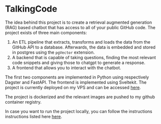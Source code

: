 # TalkingCode

The idea behind this project is to create a retrieval augmented generation (RAG) based chatbot that has access to all of your public GitHub code. The project exists of three main components:

1. An ETL pipeline that extracts, transforms and loads the data from the GitHub API to a database. Afterwards, the data is embedded and stored in postgres using the `pgVector` extension.
2. A backend that is capable of taking questions, finding the most relevant code snippets and giving those to chatgpt to generate a response.
3. A frontend that allows you to interact with the chatbot.

The first two components are implemented in Python using respectively Dagster and FastAPI. The frontend is implemented using Sveltekit. The project is currently deployed on my VPS and can be accessed [here](https:/chat.chidinweke.be). 

The project is dockerized and the relevant images are pushed to my github container registry. 


In case you want to run the project locally, you can follow the instructions instructions listed here [here](https://chat.chidinweke.be/host-it-yourself).